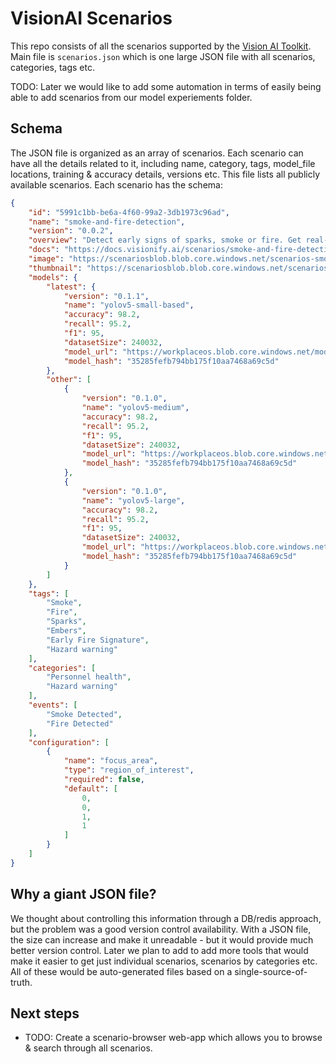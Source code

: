 # VisionAI Scenarios

This repo consists of all the scenarios supported by the [Vision AI Toolkit](https://github.com/visionify/visionai). Main file is `scenarios.json` which is one large JSON file with all scenarios, categories, tags etc.

TODO: Later we would like to add some automation in terms of easily being able to add scenarios from our model experiements folder.

## Schema

The JSON file is organized as an array of scenarios. Each scenario can have all the details related to it, including name, category, tags, model_file locations, training & accuracy details, versions etc. This file lists all publicly available scenarios. Each scenario has the schema:

```json
{
    "id": "5991c1bb-be6a-4f60-99a2-3db1973c96ad",
    "name": "smoke-and-fire-detection",
    "version": "0.0.2",
    "overview": "Detect early signs of sparks, smoke or fire. Get real-time events when a smoke, fire, sparks, embers are detected. It is trained with 240032 images, out of which 183453 images were from outdoors environment, and remaining images were indoor environment. There is a good balance between day and night pictures (44-56%)",
    "docs": "https://docs.visionify.ai/scenarios/smoke-and-fire-detection.md",
    "image": "https://scenariosblob.blob.core.windows.net/scenarios-smoke-and-fire-description.jpg",
    "thumbnail": "https://scenariosblob.blob.core.windows.net/scenarios-smoke-and-fire-description-200x200.jpg",
    "models": {
        "latest": {
            "version": "0.1.1",
            "name": "yolov5-small-based",
            "accuracy": 98.2,
            "recall": 95.2,
            "f1": 95,
            "datasetSize": 240032,
            "model_url": "https://workplaceos.blob.core.windows.net/models/smoke-and-fire-detection/smoke-and-fire-detection-0.0.1.zip",
            "model_hash": "35285fefb794bb175f10aa7468a69c5d"
        },
        "other": [
            {
                "version": "0.1.0",
                "name": "yolov5-medium",
                "accuracy": 98.2,
                "recall": 95.2,
                "f1": 95,
                "datasetSize": 240032,
                "model_url": "https://workplaceos.blob.core.windows.net/models/smoke-and-fire-detection/smoke-and-fire-detection-0.0.1.zip",
                "model_hash": "35285fefb794bb175f10aa7468a69c5d"
            },
            {
                "version": "0.1.0",
                "name": "yolov5-large",
                "accuracy": 98.2,
                "recall": 95.2,
                "f1": 95,
                "datasetSize": 240032,
                "model_url": "https://workplaceos.blob.core.windows.net/models/smoke-and-fire-detection/smoke-and-fire-detection-0.0.1.pt",
                "model_hash": "35285fefb794bb175f10aa7468a69c5d"
            }
        ]
    },
    "tags": [
        "Smoke",
        "Fire",
        "Sparks",
        "Embers",
        "Early Fire Signature",
        "Hazard warning"
    ],
    "categories": [
        "Personnel health",
        "Hazard warning"
    ],
    "events": [
        "Smoke Detected",
        "Fire Detected"
    ],
    "configuration": [
        {
            "name": "focus_area",
            "type": "region_of_interest",
            "required": false,
            "default": [
                0,
                0,
                1,
                1
            ]
        }
    ]
}
```


## Why a giant JSON file?

We thought about controlling this information through a DB/redis approach, but the problem was a good version control availability. With a JSON file, the size can increase and make it unreadable - but it would provide much better version control. Later we plan to add to add more tools that would make it easier to get just individual scenarios, scenarios by categories etc. All of these would be auto-generated files based on a single-source-of-truth.

## Next steps

- TODO: Create a scenario-browser web-app which allows you to browse & search through all scenarios.
